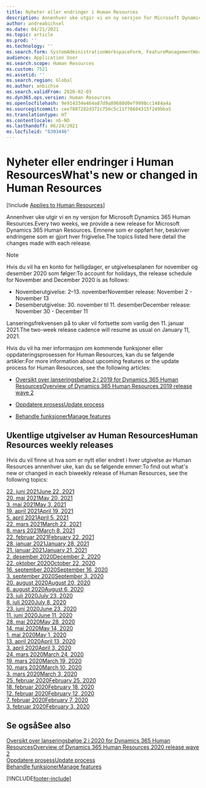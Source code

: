 ```yaml
---
title: Nyheter eller endringer i Human Resources
description: Annenhver uke utgir vi en ny versjon for Microsoft Dynamics 365 Human Resources. Emnene som er oppført her, beskriver endringene som er gjort hver uke.
author: andreabichsel
ms.date: 04/21/2021
ms.topic: article
ms.prod: ''
ms.technology: ''
ms.search.form: SystemAdministrationWorkspaceForm, FeatureManagementWorkspace
audience: Application User
ms.search.scope: Human Resources
ms.custom: 7521
ms.assetid: ''
ms.search.region: Global
ms.author: anbichse
ms.search.validFrom: 2020-02-03
ms.dyn365.ops.version: Human Resources
ms.openlocfilehash: 9e914334e464a87d9a89680d0ef9998cc1484a4a
ms.sourcegitcommit: cee7887282d372c756c5c11f76684315f249bba5
ms.translationtype: HT
ms.contentlocale: nb-NO
ms.lasthandoff: 06/24/2021
ms.locfileid: "6303446"
---
```

# <a name="whats-new-or-changed-in-human-resources"></a><span data-ttu-id="ac3f3-104">Nyheter eller endringer i Human Resources</span><span class="sxs-lookup"><span data-stu-id="ac3f3-104">What's new or changed in Human Resources</span></span>

[!include [Applies to Human Resources](../includes/applies-to-hr.md)]

<span data-ttu-id="ac3f3-105">Annenhver uke utgir vi en ny versjon for Microsoft Dynamics 365 Human Resources.</span><span class="sxs-lookup"><span data-stu-id="ac3f3-105">Every two weeks, we provide a new release for Microsoft Dynamics 365 Human Resources.</span></span> <span data-ttu-id="ac3f3-106">Emnene som er oppført her, beskriver endringene som er gjort hver frigivelse.</span><span class="sxs-lookup"><span data-stu-id="ac3f3-106">The topics listed here detail the changes made with each release.</span></span>

>[!NOTE]
><span data-ttu-id="ac3f3-107">Hvis du vil ha en konto for helligdager, er utgivelsesplanen for november og desember 2020 som følger:</span><span class="sxs-lookup"><span data-stu-id="ac3f3-107">To account for holidays, the release schedule for November and December 2020 is as follows:</span></span>
>
>- <span data-ttu-id="ac3f3-108">Novemberutgivelse: 2–13. november</span><span class="sxs-lookup"><span data-stu-id="ac3f3-108">November release: November 2 - November 13</span></span>
>- <span data-ttu-id="ac3f3-109">Desemberutgivelse: 30. november til 11. desember</span><span class="sxs-lookup"><span data-stu-id="ac3f3-109">December release: November 30 - December 11</span></span>
> 
><span data-ttu-id="ac3f3-110">Lanseringsfrekvensen på to uker vil fortsette som vanlig den 11. januar 2021.</span><span class="sxs-lookup"><span data-stu-id="ac3f3-110">The two-week release cadence will resume as usual on January 11, 2021.</span></span>

<span data-ttu-id="ac3f3-111">Hvis du vil ha mer informasjon om kommende funksjoner eller oppdateringsprosessen for Human Resources, kan du se følgende artikler:</span><span class="sxs-lookup"><span data-stu-id="ac3f3-111">For more information about upcoming features or the update process for Human Resources, see the following articles:</span></span> 

- [<span data-ttu-id="ac3f3-112">Oversikt over lanseringsbølge 2 i 2019 for Dynamics 365 Human Resources</span><span class="sxs-lookup"><span data-stu-id="ac3f3-112">Overview of Dynamics 365 Human Resources 2019 release wave 2</span></span>](/dynamics365-release-plan/2019wave2/dynamics365-human-resources/)

- [<span data-ttu-id="ac3f3-113">Oppdatere prosess</span><span class="sxs-lookup"><span data-stu-id="ac3f3-113">Update process</span></span>](hr-admin-setup-update-process.md)

- [<span data-ttu-id="ac3f3-114">Behandle funksjoner</span><span class="sxs-lookup"><span data-stu-id="ac3f3-114">Manage features</span></span>](hr-admin-manage-features.md)

## <a name="human-resources-weekly-releases"></a><span data-ttu-id="ac3f3-115">Ukentlige utgivelser av Human Resources</span><span class="sxs-lookup"><span data-stu-id="ac3f3-115">Human Resources weekly releases</span></span>

<span data-ttu-id="ac3f3-116">Hvis du vil finne ut hva som er nytt eller endret i hver utgivelse av Human Resources annenhver uke, kan du se følgende emner:</span><span class="sxs-lookup"><span data-stu-id="ac3f3-116">To find out what's new or changed in each biweekly release of Human Resources, see the following topics:</span></span>

[<span data-ttu-id="ac3f3-117">22. juni 2021</span><span class="sxs-lookup"><span data-stu-id="ac3f3-117">June 22, 2021</span></span>](hr-whats-new-2021-06-22.md)</br>
[<span data-ttu-id="ac3f3-118">20. mai 2021</span><span class="sxs-lookup"><span data-stu-id="ac3f3-118">May 20, 2021</span></span>](hr-whats-new-2021-05-20.md)</br>
[<span data-ttu-id="ac3f3-119">3. mai 2021</span><span class="sxs-lookup"><span data-stu-id="ac3f3-119">May 3, 2021</span></span>](hr-whats-new-2021-05-03.md)</br>
[<span data-ttu-id="ac3f3-120">19. april 2021</span><span class="sxs-lookup"><span data-stu-id="ac3f3-120">April 19, 2021</span></span>](hr-whats-new-2021-04-19.md)</br>
[<span data-ttu-id="ac3f3-121">5. april 2021</span><span class="sxs-lookup"><span data-stu-id="ac3f3-121">April 5, 2021</span></span>](hr-whats-new-2021-04-05.md)</br>
[<span data-ttu-id="ac3f3-122">22. mars 2021</span><span class="sxs-lookup"><span data-stu-id="ac3f3-122">March 22, 2021</span></span>](hr-whats-new-2021-03-22.md)</br>
[<span data-ttu-id="ac3f3-123">8. mars 2021</span><span class="sxs-lookup"><span data-stu-id="ac3f3-123">March 8, 2021</span></span>](hr-whats-new-2021-03-08.md)</br>
[<span data-ttu-id="ac3f3-124">22. februar 2021</span><span class="sxs-lookup"><span data-stu-id="ac3f3-124">February 22, 2021</span></span>](hr-whats-new-2021-02-22.md)</br>
[<span data-ttu-id="ac3f3-125">28. januar 2021</span><span class="sxs-lookup"><span data-stu-id="ac3f3-125">January 28, 2021</span></span>](hr-whats-new-2021-01-28.md)</br>
[<span data-ttu-id="ac3f3-126">21. januar 2021</span><span class="sxs-lookup"><span data-stu-id="ac3f3-126">January 21, 2021</span></span>](hr-whats-new-2021-01-21.md)</br>
[<span data-ttu-id="ac3f3-127">2. desember 2020</span><span class="sxs-lookup"><span data-stu-id="ac3f3-127">December 2, 2020</span></span>](hr-whats-new-2020-12-02.md)</br>
[<span data-ttu-id="ac3f3-128">22. oktober 2020</span><span class="sxs-lookup"><span data-stu-id="ac3f3-128">October 22, 2020</span></span>](hr-whats-new-2020-10-22.md)</br>
[<span data-ttu-id="ac3f3-129">16. september 2020</span><span class="sxs-lookup"><span data-stu-id="ac3f3-129">September 16, 2020</span></span>](hr-whats-new-2020-09-16.md)</br>
[<span data-ttu-id="ac3f3-130">3. september 2020</span><span class="sxs-lookup"><span data-stu-id="ac3f3-130">September 3, 2020</span></span>](hr-whats-new-2020-09-03.md)</br>
[<span data-ttu-id="ac3f3-131">20. august 2020</span><span class="sxs-lookup"><span data-stu-id="ac3f3-131">August 20, 2020</span></span>](hr-whats-new-2020-08-20.md)</br>
[<span data-ttu-id="ac3f3-132">6. august 2020</span><span class="sxs-lookup"><span data-stu-id="ac3f3-132">August 6, 2020</span></span>](hr-whats-new-2020-08-06.md)</br>
[<span data-ttu-id="ac3f3-133">23. juli 2020</span><span class="sxs-lookup"><span data-stu-id="ac3f3-133">July 23, 2020</span></span>](hr-whats-new-2020-07-23.md)</br>
[<span data-ttu-id="ac3f3-134">8. juli 2020</span><span class="sxs-lookup"><span data-stu-id="ac3f3-134">July 8, 2020</span></span>](hr-whats-new-2020-07-08.md)</br>
[<span data-ttu-id="ac3f3-135">23. juni 2020</span><span class="sxs-lookup"><span data-stu-id="ac3f3-135">June 23, 2020</span></span>](hr-whats-new-2020-06-23.md)</br>
[<span data-ttu-id="ac3f3-136">11. juni 2020</span><span class="sxs-lookup"><span data-stu-id="ac3f3-136">June 11, 2020</span></span>](hr-whats-new-2020-06-11.md)</br>
[<span data-ttu-id="ac3f3-137">28. mai 2020</span><span class="sxs-lookup"><span data-stu-id="ac3f3-137">May 28, 2020</span></span>](hr-whats-new-2020-05-28.md)</br>
[<span data-ttu-id="ac3f3-138">14. mai 2020</span><span class="sxs-lookup"><span data-stu-id="ac3f3-138">May 14, 2020</span></span>](hr-whats-new-2020-05-14.md)</br>
[<span data-ttu-id="ac3f3-139">1. mai 2020</span><span class="sxs-lookup"><span data-stu-id="ac3f3-139">May 1, 2020</span></span>](hr-whats-new-2020-05-01.md)</br>
[<span data-ttu-id="ac3f3-140">13. april 2020</span><span class="sxs-lookup"><span data-stu-id="ac3f3-140">April 13, 2020</span></span>](hr-whats-new-2020-04-13.md)</br>
[<span data-ttu-id="ac3f3-141">3. april 2020</span><span class="sxs-lookup"><span data-stu-id="ac3f3-141">April 3, 2020</span></span>](hr-whats-new-2020-04-03.md)</br>
[<span data-ttu-id="ac3f3-142">24. mars 2020</span><span class="sxs-lookup"><span data-stu-id="ac3f3-142">March 24, 2020</span></span>](hr-whats-new-2020-03-24.md)</br>
[<span data-ttu-id="ac3f3-143">19. mars 2020</span><span class="sxs-lookup"><span data-stu-id="ac3f3-143">March 19, 2020</span></span>](hr-whats-new-2020-03-19.md)</br>
[<span data-ttu-id="ac3f3-144">10. mars 2020</span><span class="sxs-lookup"><span data-stu-id="ac3f3-144">March 10, 2020</span></span>](hr-whats-new-2020-03-10.md)</br>
[<span data-ttu-id="ac3f3-145">3. mars 2020</span><span class="sxs-lookup"><span data-stu-id="ac3f3-145">March 3, 2020</span></span>](hr-whats-new-2020-03-03.md)</br>
[<span data-ttu-id="ac3f3-146">25. februar 2020</span><span class="sxs-lookup"><span data-stu-id="ac3f3-146">February 25, 2020</span></span>](hr-whats-new-2020-02-25.md)</br>
[<span data-ttu-id="ac3f3-147">18. februar 2020</span><span class="sxs-lookup"><span data-stu-id="ac3f3-147">February 18, 2020</span></span>](hr-whats-new-2020-02-18.md)</br>
[<span data-ttu-id="ac3f3-148">12. februar 2020</span><span class="sxs-lookup"><span data-stu-id="ac3f3-148">February 12, 2020</span></span>](hr-whats-new-2020-02-12.md)</br>
[<span data-ttu-id="ac3f3-149">7. februar 2020</span><span class="sxs-lookup"><span data-stu-id="ac3f3-149">February 7, 2020</span></span>](hr-whats-new-2020-02-07.md)</br>
[<span data-ttu-id="ac3f3-150">3. februar 2020</span><span class="sxs-lookup"><span data-stu-id="ac3f3-150">February 3, 2020</span></span>](hr-whats-new-2020-02-03.md)

## <a name="see-also"></a><span data-ttu-id="ac3f3-151">Se også</span><span class="sxs-lookup"><span data-stu-id="ac3f3-151">See also</span></span>

[<span data-ttu-id="ac3f3-152">Oversikt over lanseringsbølge 2 i 2020 for Dynamics 365 Human Resources</span><span class="sxs-lookup"><span data-stu-id="ac3f3-152">Overview of Dynamics 365 Human Resources 2020 release wave 2</span></span>](/dynamics365-release-plan/2020wave2/human-resources/dynamics365-human-resources/)</br>
[<span data-ttu-id="ac3f3-153">Oppdatere prosess</span><span class="sxs-lookup"><span data-stu-id="ac3f3-153">Update process</span></span>](hr-admin-setup-update-process.md)</br>
[<span data-ttu-id="ac3f3-154">Behandle funksjoner</span><span class="sxs-lookup"><span data-stu-id="ac3f3-154">Manage features</span></span>](hr-admin-manage-features.md)


[!INCLUDE[footer-include](../includes/footer-banner.md)]
